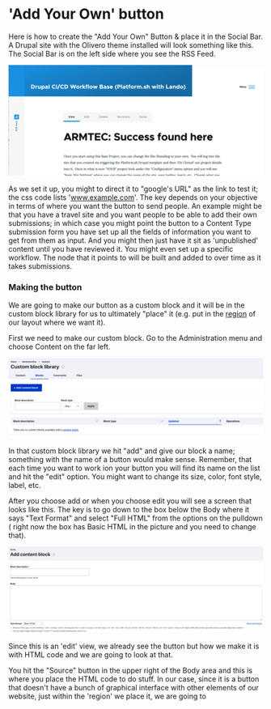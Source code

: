 
# 'Add Your Own' button

Here is how to create the "Add Your Own" Button & place it in the Social Bar.  A Drupal site with the Olivero theme installed will look something like this.  The Social Bar is on the left side where you see the RSS Feed.

<img src="../theme/themeimages/oliverofrontpage.png"  width="600">

As we set it up, you might to direct it to "google's URL" as the link to test it; the css code lists 'www.example.com'.  The key depends on your objective in terms of where you want the button to send people.  An example might be that you have a travel site and you want people to be able to add their own submissions; in which case you might point the button to a Content Type submission form you have set up all the fields of information you want to get from them as input.  And you might then just have it sit as 'unpublished' content until you have reviewed it.  You might even set up a specific workflow.  The node that it  points to will be built and added to over time as it takes submissions.  

### Making the button

We are going to make our button as a custom block and it will be in the custom block library for us to ultimately "place" it (e.g. put in the [region](https://www.drupal.org/docs/user_guide/en/block-regions.html) of our layout where we want it).

First we need to make our custom block.  Go to the Administration menu and choose Content on the far left. 

<img src="../theme/themeimages/oliverobuttoncustomblocklibrary.png"  width="600">

In that custom block library we hit "add" and give our block a name; something with the name of a button would make sense.   Remember, that each time you want to work ion your button you will find its name on the list and hit the "edit" option.  You might want to change its size, color, font style, label, etc.

After you choose add or when you choose edit you will see a screen that looks like this.  The key is to go down to the box below the Body where it says "Text Format" and select "Full HTML" from the options on the pulldown ( right now the box has Basic HTML in the picture and you need to change that). 

<img src="../theme/themeimages/oliverobuttonaddcontentblock.png"  width="600">

Since this is an 'edit' view, we already see the button but how we make it is with HTML code and we are going to look at that.

You hit the "Source" button in the upper right of the Body area and this is where you place the HTML code to do stuff.  In our case, since it is a button that doesn't have a bunch of graphical interface with other elements of our website, just within the 'region' we place it, we are going to <style> the look of the button right within a leading chunk of inline CSS code.

The code scrolls in that window, so here you see it in three screen shots. The code itself is available right below so it can just be copied from this documentation and dropped in the 'Body' area:

<img src="../theme/themeimages/oliverobuttoncss.png"  width="600">

The button that makes up the code won't show up on your website until you 'place' the custom block you made.  To do that you go into "Structure-Block Layout" from your administration tool bar and you will see all the regions you have in your site.  Scroll down to the region called 'Social Bar' and hit the "Place Block" button; where upon you will see a list of the blocks available.  You named this block when you set it up as "Add Your Own Button", so select that to place.  It may drop in below the RSS Feed that is a standard item in this region but all you need to do is drag and drop it above that with the Maltese cross looking symbol.

In that last line of code you see the 'formaction=" and once you have your URL address for the 'node' in your site where the list of submissions people can make is located, you just need to edit to that from the google address used in this initial set up.




